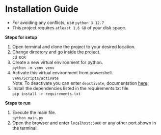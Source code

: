 <h1>Installation Guide</h1>

- For avoiding any conflicts, use `python 3.12.7`
- This project requires `atleast 1.6 GB` of your disk space.

<b>Steps for setup</b>
1. Open terminal and clone the project to your desired location.<br>
2. Change directory and go inside the project.<br>
`cd OCR`
2. Create a new virtual environment for python.<br>
`python -m venv venv`
3. Activate this virtual environment from powershell.
`venv/Scripts/activate`<br>
Note: To deactivate you can enter `deactivate`, documentation <a href="https://docs.python.org/3/library/venv.html" target="_blank">here</a>.
4. Install the dependencies listed in the requirements.txt file.<br>
`pip install -r requirements.txt`

<b>Steps to run</b>
1. Execute the main file.<br>
`python main.py`
2. Open the browser and enter `localhost:5000` or any other port shown in the terminal.